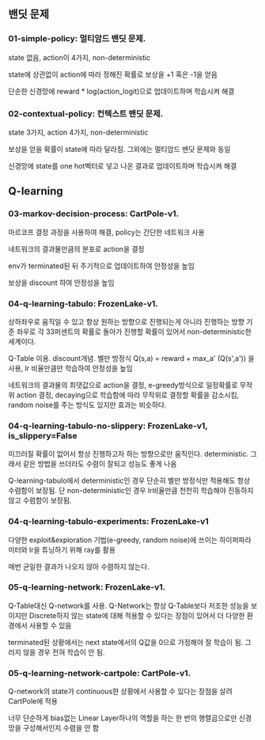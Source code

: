 
## 밴딧 문제

### 01-simple-policy: 멀티암드 밴딧 문제.

state 없음, action이 4가지, non-deterministic

state에 상관없이 action에 따라 정해진 확률로 보상을 +1 혹은 -1을 얻음

단순한 신경망에 reward * log(action_logit)으로 업데이트하며 학습시켜 해결

### 02-contextual-policy: 컨텍스트 밴딧 문제.

state 3가지, action 4가지, non-deterministic

보상을 얻을 확률이 state에 따라 달라짐. 그외에는 멀티암드 밴딧 문제와 동일

신경망에 state를 one hot벡터로 넣고 나온 결과로 업데이트하며 학습시켜 해결

## Q-learning

### 03-markov-decision-process: CartPole-v1.

마르코프 결정 과정을 사용하여 해결, policy는 간단한 네트워크 사용

네트워크의 결과물만큼의 분포로 action을 결정

env가 terminated된 뒤 주기적으로 업데이트하여 안정성을 높임

보상을 discount 하여 안정성을 높임

### 04-q-learning-tabulo: FrozenLake-v1.

상하좌우로 움직일 수 있고 항상 원하는 방향으로 진행되는게 아니라 진행하는 방향 기준 좌우로 각 33퍼센트의 확률로 돌아가 진행할 확률이 있어서 non-deterministic한 세계이다.

Q-Table 이용. discount개념. 벨만 방정식 Q(s,a) = reward + max_a' (Q(s',a')) 을 사용, lr 비율만큼만 학습하여 안정성을 높임

네트워크의 결과물의 최댓값으로 action을 결정, e-greedy방식으로 일정확률로 무작위 action 결정, decaying으로 학습함에 따라 무작위로 결정할 확률을 감소시킴, random noise를 주는 방식도 있지만 효과는 비슷하다.

### 04-q-learning-tabulo-no-slippery: FrozenLake-v1, is_slippery=False

미끄러질 확률이 없어서 항상 진행하고자 하는 방향으로만 움직인다. deterministic. 그래서 같은 방법을 쓰더라도 수렴이 잘되고 성능도 좋게 나옴

Q-learning-tabulo에서 deterministic인 경우 단순히 벨만 방정식만 적용해도 항상 수렴함이 보장됨. 단 non-deterministic인 경우 lr비율만큼 천천히 학습해야 진동하지 않고 수렴함이 보장됨.

### 04-q-learning-tabulo-experiments: FrozenLake-v1

다양한 exploit&exploration 기법(e-greedy, random noise)에 쓰이는 하이퍼파라미터와 lr을 튜닝하기 위해 ray를 활용

매번 균일한 결과가 나오지 않아 수렴하지 않는다.

### 05-q-learning-network: FrozenLake-v1.

Q-Table대신 Q-network를 사용. Q-Network는 항상 Q-Table보다 저조한 성능을 보이지만 Discrete하지 않는 state에 대해 적용할 수 있다는 장점이 있어서 더 다양한 환경에서 사용할 수 있음

terminated된 상황에서는 next state에서의 Q값을 0으로 가정해야 잘 학습이 됨. 그러지 않을 경우 전혀 학습이 안 됨.

### 05-q-learning-network-cartpole: CartPole-v1.

Q-network의 state가 continuous한 상황에서 사용할 수 있다는 장점을 살려 CartPole에 적용

너무 단순하게 bias없는 Linear Layer하나의 역할을 하는 한 번의 행렬곱으로만 신경망을 구성해서인지 수렴을 안 함



